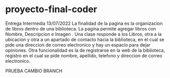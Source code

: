 # proyecto-final-coder

Entrega Intermedia 13/07/2022
La finalidad de la pagina es la organizacion de libros dentro de una biblioteca. La pagina permite agregar libros con Nombre, Descripcion e Imagen . 
Una clase responde a los Libros, otra a la ubicacion y otra a un apartado de contacto hacia la biblioteca, en el cual se pide una direccion de correo electronico y hay un espacio para dejar opiniones. 
Otra funcionalidad es la de registrarse en la web de la biblioteca, registro en el cual se pide nombre, apellido, telefono y direccion de correo electronico. 

PRUEBA CAMBIO BRANCH